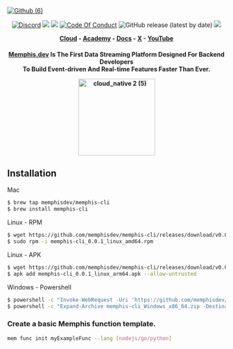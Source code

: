 [![Github (6)](https://github.com/memphisdev/memphis/assets/107035359/bc2feafc-946c-4569-ab8d-836bc0181890)](https://www.functions.memphis.dev/)
<p align="center">
<a href="https://memphis.dev/discord"><img src="https://img.shields.io/discord/963333392844328961?color=6557ff&label=discord" alt="Discord"></a>
<a href="https://github.com/memphisdev/memphis/issues?q=is%3Aissue+is%3Aclosed"><img src="https://img.shields.io/github/issues-closed/memphisdev/memphis?color=6557ff"></a> 
  <img src="https://img.shields.io/npm/dw/memphis-dev?color=ffc633&label=installations">
<a href="https://github.com/memphisdev/memphis/blob/master/CODE_OF_CONDUCT.md"><img src="https://img.shields.io/badge/Code%20of%20Conduct-v1.0-ff69b4.svg?color=ffc633" alt="Code Of Conduct"></a> 
<img alt="GitHub release (latest by date)" src="https://img.shields.io/github/v/release/memphisdev/memphis?color=61dfc6">
<img src="https://img.shields.io/github/last-commit/memphisdev/memphis?color=61dfc6&label=last%20commit">
</p>

 <b><p align="center">
  <a href="https://memphis.dev/pricing/">Cloud</a> - <a href="github.com/memphisdev/memphis-dev-academy">Academy</a> - <a href="https://memphis.dev/docs/">Docs</a> - <a href="https://twitter.com/Memphis_Dev">X</a> - <a href="https://www.youtube.com/channel/UCVdMDLCSxXOqtgrBaRUHKKg">YouTube</a>
</p></b>

<div align="center">

  <h4>

**[Memphis.dev](https://memphis.dev)** Is The First Data Streaming Platform Designed For Backend Developers<br>
To Build Event-driven And Real-time Features Faster Than Ever.<br>

<img width="177" alt="cloud_native 2 (5)" src="https://github.com/memphisdev/memphis/assets/107035359/a20ea11c-d509-42bb-a46c-e388c8424101">

  </h4>
  
</div>

## Installation
Mac
```sh
$ brew tap memphisdev/memphis-cli
$ brew install memphis-cli
```

Linux - RPM
```sh
$ wget https://github.com/memphisdev/memphis-cli/releases/download/v0.0.1/memphis-cli_0.0.1_linux_amd64.rpm
$ sudo rpm -i memphis-cli_0.0.1_linux_amd64.rpm
```

Linux - APK
```sh
$ wget https://github.com/memphisdev/memphis-cli/releases/download/v0.0.1/memphis-cli_0.0.1_linux_arm64.apk
$ apk add memphis-cli_0.0.1_linux_arm64.apk --allow-untrusted
```

Windows - Powershell
```sh
$ powershell -c "Invoke-WebRequest -Uri 'https://github.com/memphisdev/memphis-cli/releases/latest/download/memphis-cli_Windows_x86_64.zip'  -OutFile './memphis-cli_Windows_x86_64.zip'"
$ powershell -c "Expand-Archive memphis-cli_Windows_x86_64.zip -DestinationPath memphis-cli -Force"
```

### Create a basic Memphis function template.
```sh
mem func init myExampleFunc --lang [nodejs/go/python]
```
